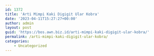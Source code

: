 ```yaml
---
id: 1372
title: 'Arti Mimpi Kaki Digigit Ular Kobra'
date: '2023-04-11T15:27:27+00:00'
author: admin
layout: post
guid: 'https://bos.awn.biz.id/arti-mimpi-kaki-digigit-ular-kobra/'
permalink: /arti-mimpi-kaki-digigit-ular-kobra/
categories:
    - Uncategorized
---
```


